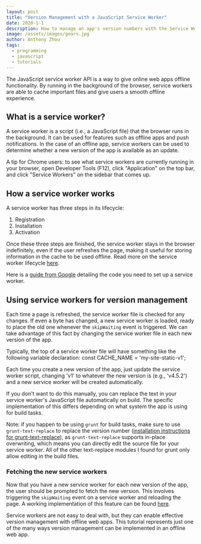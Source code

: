 ```yaml
---
layout: post
title: "Version Management with a JavaScript Service Worker"
date: 2020-1-1
description: How to manage an app's version numbers with the Service Worker API
image: /assets/images/gears.jpg
author: Anthony Zhou
tags:
  - programming
  - javascript
  - tutorials
---
```

The JavaScript service worker API is a way to give online web apps offline functionality. By running in the background of the browser, service workers are able to cache important files and give users a smooth offline experience.

## What is a service worker?
A service worker is a script (i.e., a JavaScript file) that the browser runs in the background. It can be used for features such as offline apps and push notifications. In the case of an offline app, service workers can be used to determine whether a new version of the app is available as an update.

A tip for Chrome users: to see what service workers are currently running in your browser, open Developer Tools (F12), click "Application" on the top bar, and click "Service Workers" on the sidebar that comes up.

## How a service worker works
A service worker has three steps in its lifecycle:
1. Registration
2. Installation
3. Activation

Once these three steps are finished, the service worker stays in the browser indefinitely, even if the user refreshes the page, making it useful for storing information in the cache to be used offline. Read more on the service worker lifecycle [here](https://developers.google.com/web/fundamentals/primers/service-workers/lifecycle).

Here is a [guide from Google](https://developers.google.com/web/fundamentals/primers/service-workers) detailing the code you need to set up a service worker.

## Using service workers for version management
Each time a page is refreshed, the service worker file is checked for any changes. If even a byte has changed, a new service worker is loaded, ready to place the old one whenever the `skipWaiting` event is triggered. We can take advantage of this fact by changing the service worker file in each new version of the app.

Typically, the top of a service worker file will have something like the following variable declaration:
    const CACHE_NAME = 'my-site-static-v1';

Each time you create a new version of the app, just update the service worker script, changing 'v1' to whatever the new version is (e.g., 'v4.5.2') and a new service worker will be created automatically.

If you don't want to do this manually, you can replace the text in your service worker's JavaScript file automatically on build. The specific implementation of this differs depending on what system the app is using for build tasks.

Note: if you happen to be using `grunt` for build tasks, make sure to use `grunt-text-replace` to replace the version number ([installation instructions for grunt-text-replace](https://www.npmjs.com/package/grunt-text-replace)), as `grunt-text-replace` supports in-place overwriting, which means you can directly edit the source file for your service worker. All of the other text-replace modules I found for grunt only allow editing in the build files.

### Fetching the new service workers
Now that you have a new service worker for each new version of the app, the user should be prompted to fetch the new version. This involves triggering the `skipWaiting` event on a service worker and reloading the page. A working implementation of this feature can be found [here](https://deanhume.com/displaying-a-new-version-available-progressive-web-app/).

Service workers are not easy to deal with, but they can enable effective version management with offline web apps. This tutorial represents just one of the many ways version management can be implemented in an offline web app.
